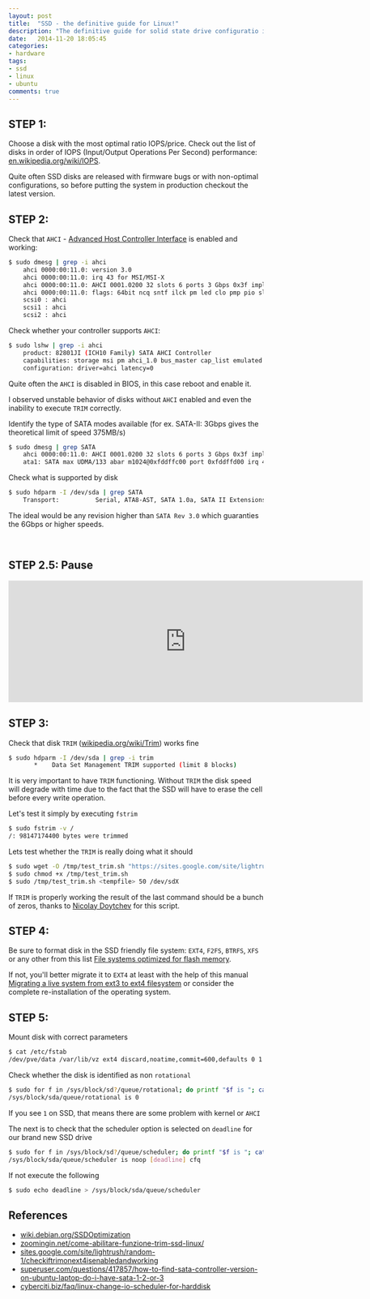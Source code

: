 ```yaml
---
layout: post
title:  "SSD - the definitive guide for Linux!"
description: "The definitive guide for solid state drive configuratio in linux; Tips and tricks; Troubleshooting and suggestions of configuration"
date:   2014-11-20 18:05:45
categories:
- hardware
tags:
- ssd
- linux
- ubuntu
comments: true
---
```


## STEP 1:

Choose a disk with the most optimal ratio IOPS/price. Check out the list of disks in order of IOPS (Input/Output Operations Per Second)  performance: [en.wikipedia.org/wiki/IOPS](https://en.wikipedia.org/wiki/IOPS#Examples).

Quite often SSD disks are released with firmware bugs or with non-optimal configurations, so before putting the system in production checkout the latest version.

## STEP 2:

Check that `AHCI` - [Advanced Host Controller Interface](https://en.wikipedia.org/wiki/Advanced_Host_Controller_Interface) is enabled and working:

```bash
$ sudo dmesg | grep -i ahci
    ahci 0000:00:11.0: version 3.0
    ahci 0000:00:11.0: irq 43 for MSI/MSI-X
    ahci 0000:00:11.0: AHCI 0001.0200 32 slots 6 ports 3 Gbps 0x3f impl SATA mode
    ahci 0000:00:11.0: flags: 64bit ncq sntf ilck pm led clo pmp pio slum part 
    scsi0 : ahci
    scsi1 : ahci
    scsi2 : ahci
```

Check whether your controller supports `AHCI`:

```bash
$ sudo lshw | grep -i ahci
    product: 82801JI (ICH10 Family) SATA AHCI Controller
    capabilities: storage msi pm ahci_1.0 bus_master cap_list emulated
    configuration: driver=ahci latency=0
```

Quite often the `AHCI` is disabled in BIOS, in this case reboot and enable it.

I observed unstable behavior of disks without `AHCI` enabled and even the inability to execute `TRIM` correctly.

Identify the type of SATA modes available (for ex. SATA-II: 3Gbps gives the theoretical limit of speed 375MB/s)

```bash
$ sudo dmesg | grep SATA
    ahci 0000:00:11.0: AHCI 0001.0200 32 slots 6 ports 3 Gbps 0x3f impl SATA mode
    ata1: SATA max UDMA/133 abar m1024@0xfddffc00 port 0xfddffd00 irq 43
```

Check what is supported by disk

```bash
$ sudo hdparm -I /dev/sda | grep SATA
    Transport:          Serial, ATA8-AST, SATA 1.0a, SATA II Extensions, SATA Rev 2.5, SATA Rev 2.6, SATA Rev 3.0
```

The ideal would be any revision higher than `SATA Rev 3.0` which guaranties the 6Gbps or higher speeds.

<br>

## STEP 2.5: Pause

<iframe scrolling="no" frameborder="0" allowTransparency="true" src="https://www.deezer.com/plugins/player?autoplay=false&amp;playlist=true&amp;width=700&amp;height=240&amp;cover=true&amp;type=playlist&amp;id=30595446&amp;title=&amp;app_id=undefined" width="700" height="240"></iframe>


<br>

## STEP 3:

Check that disk `TRIM` ([wikipedia.org/wiki/Trim](https://en.wikipedia.org/wiki/Trim_%28computing%29)) works fine

```bash
$ sudo hdparm -I /dev/sda | grep -i trim
       *    Data Set Management TRIM supported (limit 8 blocks)
```

It is very important to have `TRIM` functioning. Without `TRIM` the disk speed will degrade with time due to the fact that the SSD will have to erase the cell before every write operation.

Let's test it simply by executing `fstrim`

```bash
$ sudo fstrim -v /
/: 98147174400 bytes were trimmed
```

Lets test whether the `TRIM` is really doing what it should

```bash
$ sudo wget -O /tmp/test_trim.sh "https://sites.google.com/site/lightrush/random-1/checkiftrimonext4isenabledandworking/test_trim.sh?attredirects=0&d=1"
$ sudo chmod +x /tmp/test_trim.sh
$ sudo /tmp/test_trim.sh <tempfile> 50 /dev/sdX
```

If `TRIM` is properly working the result of the last command should be a bunch of zeros, thanks to [Nicolay Doytchev](https://sites.google.com/site/lightrush/random-1/checkiftrimonext4isenabledandworking/) for this script.

## STEP 4:

Be sure to format disk in the SSD friendly file system: `EXT4`, `F2FS`, `BTRFS`, `XFS`
or any other from this list [File systems optimized for flash memory](https://en.wikipedia.org/wiki/List_of_file_systems#File_systems_optimized_for_flash_memory.2C_solid_state_media).

If not, you'll better migrate it to `EXT4` at least with the help of this manual
[Migrating a live system from ext3 to ext4 filesystem](https://www.debian-administration.org/article/643/Migrating_a_live_system_from_ext3_to_ext4_filesystem) or consider the complete
re-installation of the operating system.

## STEP 5:

Mount disk with correct parameters

```bash
$ cat /etc/fstab
/dev/pve/data /var/lib/vz ext4 discard,noatime,commit=600,defaults 0 1
```

Check whether the disk is identified as non `rotational`

```bash
$ sudo for f in /sys/block/sd?/queue/rotational; do printf "$f is "; cat $f; done
/sys/block/sda/queue/rotational is 0
```

If you see `1` on SSD, that means there are some problem with kernel or `AHCI`

The next is to check that the  scheduler option is selected on `deadline` for our brand new SSD drive

```bash
$ sudo for f in /sys/block/sd?/queue/scheduler; do printf "$f is "; cat $f; done
/sys/block/sda/queue/scheduler is noop [deadline] cfq
```

If not execute the following

```bash
$ sudo echo deadline > /sys/block/sda/queue/scheduler
```


## References
 - [wiki.debian.org/SSDOptimization](https://wiki.debian.org/SSDOptimization)
 - [zoomingin.net/come-abilitare-funzione-trim-ssd-linux/](https://www.zoomingin.net/come-abilitare-funzione-trim-ssd-linux/)
 - [sites.google.com/site/lightrush/random-1/checkiftrimonext4isenabledandworking](https://sites.google.com/site/lightrush/random-1/checkiftrimonext4isenabledandworking)
 - [superuser.com/questions/417857/how-to-find-sata-controller-version-on-ubuntu-laptop-do-i-have-sata-1-2-or-3](https://superuser.com/questions/417857/how-to-find-sata-controller-version-on-ubuntu-laptop-do-i-have-sata-1-2-or-3)
 - [cyberciti.biz/faq/linux-change-io-scheduler-for-harddisk](https://www.cyberciti.biz/faq/linux-change-io-scheduler-for-harddisk/)